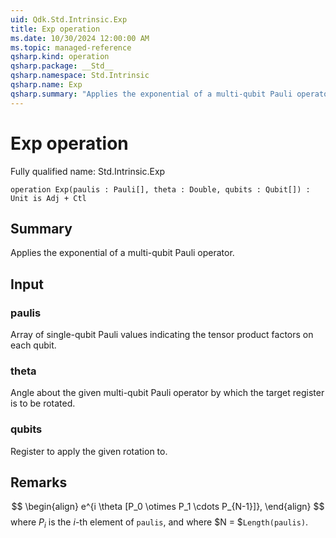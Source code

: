 ```yaml
---
uid: Qdk.Std.Intrinsic.Exp
title: Exp operation
ms.date: 10/30/2024 12:00:00 AM
ms.topic: managed-reference
qsharp.kind: operation
qsharp.package: __Std__
qsharp.namespace: Std.Intrinsic
qsharp.name: Exp
qsharp.summary: "Applies the exponential of a multi-qubit Pauli operator."
---
```


# Exp operation

Fully qualified name: Std.Intrinsic.Exp

```qsharp
operation Exp(paulis : Pauli[], theta : Double, qubits : Qubit[]) : Unit is Adj + Ctl
```

## Summary
Applies the exponential of a multi-qubit Pauli operator.

## Input
### paulis
Array of single-qubit Pauli values indicating the tensor product
factors on each qubit.
### theta
Angle about the given multi-qubit Pauli operator by which the
target register is to be rotated.
### qubits
Register to apply the given rotation to.

## Remarks
$$
\begin{align}
    e^{i \theta [P_0 \otimes P_1 \cdots P_{N-1}]},
\end{align}
$$
where $P_i$ is the $i$-th element of `paulis`, and where
$N = $`Length(paulis)`.
